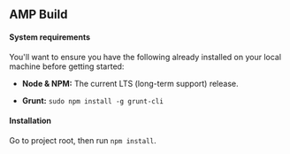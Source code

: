 ## AMP Build

#### System requirements

You'll want to ensure you have the following already installed on your local machine before getting started:

- **Node & NPM:** The current LTS (long-term support) release.

- **Grunt:** `sudo npm install -g grunt-cli`

#### Installation

Go to project root, then run `npm install`.




